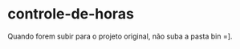 controle-de-horas
=================

Quando forem subir para o projeto original, não suba a pasta bin =].
